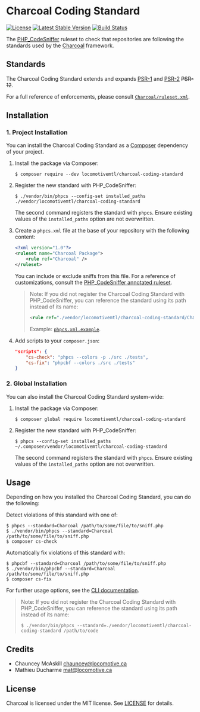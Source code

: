 Charcoal Coding Standard
========================

[![License][badge-license]][charcoal-coding-standard]
[![Latest Stable Version][badge-version]][charcoal-coding-standard]
[![Build Status][badge-travis]][dev-travis]

The [PHP_CodeSniffer](https://github.com/squizlabs/PHP_CodeSniffer) ruleset to check that
repositories are following the standards used by the [Charcoal][charcoal-app] framework.

## Standards

The Charcoal Coding Standard extends and expands [PSR-1][psr-1] and [PSR-2][psr-2] ~~PSR-12~~.

For a full reference of enforcements, please consult [`Charcoal/ruleset.xml`](/Charcoal/ruleset.xml).



## Installation

### 1. Project Installation

You can install the Charcoal Coding Standard as a [Composer](https://getcomposer.org/) dependency of your project.

1.  Install the package via Composer:

    ```console
    $ composer require --dev locomotivemtl/charcoal-coding-standard
    ```

2.  Register the new standard with PHP_CodeSniffer:

    ```console
    $ ./vendor/bin/phpcs --config-set installed_paths ./vendor/locomotivemtl/charcoal-coding-standard
    ```

    The second command registers the standard with `phpcs`.
    Ensure existing values of the `installed_paths` option are not overwritten.

3.  Create a `phpcs.xml` file at the base of your repository with the following content:

    ```xml
    <?xml version="1.0"?>
    <ruleset name="Charcoal Package">
        <rule ref="Charcoal" />
    </ruleset>
    ```

    You can include or exclude sniffs from this file. For a reference of customizations, consult the [PHP_CodeSniffer annotated ruleset](https://github.com/squizlabs/PHP_CodeSniffer/wiki/Annotated-ruleset.xml).

    > Note: If you did not register the Charcoal Coding Standard with PHP_CodeSniffer, you can reference the standard using its path instead of its name:
    > 
    > ```xml
    > <rule ref="./vendor/locomotivemtl/charcoal-coding-standard/Charcoal/ruleset.xml" />
    > ```
    >
    > Example: [`phpcs.xml.example`](/phpcs.xml.example).

4.  Add scripts to your `composer.json`:
    
    ```json
    "scripts": {
        "cs-check": "phpcs --colors -p ./src ./tests",
        "cs-fix": "phpcbf --colors ./src ./tests"
    }
    ```



### 2. Global Installation

You can also install the Charcoal Coding Standard system-wide:

1.  Install the package via Composer:

    ```console
    $ composer global require locomotivemtl/charcoal-coding-standard
    ```

2.  Register the new standard with PHP_CodeSniffer:

    ```console
    $ phpcs --config-set installed_paths ~/.composer/vendor/locomotivemtl/charcoal-coding-standard
    ```

    The second command registers the standard with `phpcs`.
    Ensure existing values of the `installed_paths` option are not overwritten.



## Usage

Depending on how you installed the Charcoal Coding Standard, you can do the following:

Detect violations of this standard with one of:

```console
$ phpcs --standard=Charcoal /path/to/some/file/to/sniff.php
$ ./vendor/bin/phpcs --standard=Charcoal /path/to/some/file/to/sniff.php
$ composer cs-check
```

Automatically fix violations of this standard with:

```console
$ phpcbf --standard=Charcoal /path/to/some/file/to/sniff.php
$ ./vendor/bin/phpcbf --standard=Charcoal /path/to/some/file/to/sniff.php
$ composer cs-fix
```

For further usage options, see the [CLI documentation](https://github.com/squizlabs/PHP_CodeSniffer/wiki/Usage).

> Note: If you did not register the Charcoal Coding Standard with PHP_CodeSniffer, you can reference the standard using its path instead of its name:
> 
> ```console
> $ ./vendor/bin/phpcs --standard=./vendor/locomotivemtl/charcoal-coding-standard /path/to/code
> ```



## Credits

-   Chauncey McAskill <chauncey@locomotive.ca>
-   Mathieu Ducharme <mat@locomotive.ca>



## License

Charcoal is licensed under the MIT license. See [LICENSE](/LICENSE) for details.



[charcoal-coding-standard]:  https://packagist.org/packages/locomotivemtl/charcoal-coding-standard
[charcoal-app]:              https://packagist.org/packages/locomotivemtl/charcoal-app

[dev-travis]:         https://travis-ci.org/locomotivemtl/charcoal-coding-standard

[badge-license]:      https://img.shields.io/packagist/l/locomotivemtl/charcoal-coding-standard.svg?style=flat-square
[badge-version]:      https://img.shields.io/packagist/v/locomotivemtl/charcoal-coding-standard.svg?style=flat-square
[badge-travis]:       https://img.shields.io/travis/locomotivemtl/charcoal-coding-standard.svg?style=flat-square

[psr-1]:  https://www.php-fig.org/psr/psr-1/
[psr-2]:  https://www.php-fig.org/psr/psr-2/
[psr-12]: https://www.php-fig.org/psr/psr-12/
